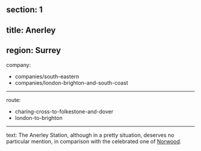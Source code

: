 section: 1
----
title: Anerley
----
region: Surrey
----
company:
- companies/south-eastern
- companies/london-brighton-and-south-coast
----
route:
- charing-cross-to-folkestone-and-dover
- london-to-brighton
----
text: The Anerley Station, although in a pretty situation, deserves no particular mention, in comparison with the celebrated one of [Norwood](/stations/norwood-upper).
